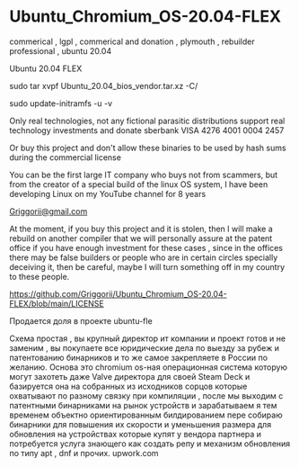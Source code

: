 # Ubuntu_Chromium_OS-20.04-FLEX
commerical , lgpl , commerical and donation , plymouth , rebuilder professional , ubuntu 20.04

Ubuntu 20.04 FLEX 

sudo tar xvpf Ubuntu_20.04_bios_vendor.tar.xz -C/

sudo update-initramfs -u -v

Only real technologies, not any fictional parasitic distributions support real technology investments and donate sberbank VISA 4276 4001 0004 2457

Or buy this project and don't allow these binaries to be used by hash sums during the commercial license

You can be the first large IT company who buys not from scammers, but from the creator of a special build of the linux OS system, I have been developing Linux on my YouTube channel for 8 years

Griggorii@gmail.com

At the moment, if you buy this project and it is stolen, then I will make a rebuild on another compiler that we will personally assure at the patent office if you have enough investment for these cases , since in the offices there may be false builders or people who are in certain circles specially deceiving it, then be careful, maybe I will turn something off in my country to these people.

https://github.com/Griggorii/Ubuntu_Chromium_OS-20.04-FLEX/blob/main/LICENSE

Продается доля в проекте ubuntu-fle

Схема простая , вы крупный директор ит компании и проект готов и не заменим , вы покупаете все юридические дела по выезду за рубеж и патентованию бинарников и то же самое закрепляете в России по желанию. Основа это chromium os-ная операционная система которую могут захотеть даже Valve директора для своей Steam Deck и базируется она на собранных из исходников сорцов которые охватывают по разному связку при компиляции , после мы выходим с патентными бинарниками на рынок устройств и зарабатываем я тем временем объектно ориентированным билдированием пере собираю бинарники для повышения их скорости и уменьшения размера для обновления на устройствах которые купят у вендора партнера и потребуется услуга знающего как создать репу и механизм обновления по типу apt , dnf и прочих.
upwork.com
